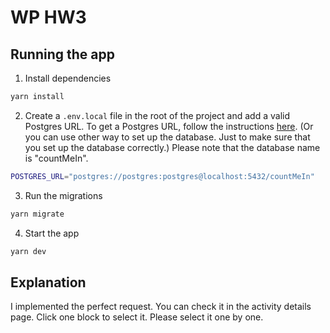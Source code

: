 # WP HW3

## Running the app

1. Install dependencies

```bash
yarn install
```

2. Create a `.env.local` file in the root of the project and add a valid Postgres URL. To get a Postgres URL, follow the instructions [here](https://ric2k1.notion.site/Free-postgresql-tutorial-f99605d5c5104acc99b9edf9ab649199?pvs=4). (Or you can use other way to set up the database. Just to make sure that you set up the database correctly.)
   Please note that the database name is "countMeIn".

```bash
POSTGRES_URL="postgres://postgres:postgres@localhost:5432/countMeIn"
```

3. Run the migrations

```bash
yarn migrate
```

4. Start the app

```bash
yarn dev
```

## Explanation

I implemented the perfect request. You can check it in the activity details page. Click one block to select it. Please select it one by one.
